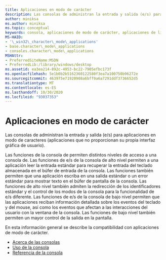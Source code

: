 ```yaml
---
title: Aplicaciones en modo de carácter
description: Las consolas de administran la entrada y salida (e/s) para aplicaciones en modo de caracteres (aplicaciones que no proporcionan su propia interfaz gráfica de usuario).
author: miniksa
ms.author: miniksa
ms.topic: conceptual
keywords: consola, aplicaciones de modo de carácter, aplicaciones de línea de comandos, aplicaciones de terminal, API de consola
MS-HAID:
- '\_win32\_character\_mode\_applications'
- base.character\_mode\_applications
- consoles.character\_mode\_applications
MSHAttr:
- PreferredSiteName:MSDN
- PreferredLib:/library/windows/desktop
ms.assetid: ea3ea214-892c-4953-bc22-7905efbc173f
ms.openlocfilehash: 5e1b0b2b5162360122580f3ea7a100750b96272e
ms.sourcegitcommit: 463975e71920908a6bff9a6a7291ddf3736652d5
ms.translationtype: MT
ms.contentlocale: es-ES
ms.lasthandoff: 10/30/2020
ms.locfileid: "93037353"
---
```

# <a name="character-mode-applications"></a>Aplicaciones en modo de carácter

Las consolas de administran la entrada y salida (e/s) para aplicaciones en modo de caracteres (aplicaciones que no proporcionan su propia interfaz gráfica de usuario).

Las funciones de la consola de permiten distintos niveles de acceso a una consola de. Las funciones de e/s de la consola de alto nivel permiten a una aplicación leer la entrada estándar para recuperar la entrada del teclado almacenada en el búfer de entrada de la consola. Las funciones también permiten que una aplicación escriba en una salida estándar o un error estándar para mostrar texto en el búfer de pantalla de la consola. Las funciones de alto nivel también admiten la redirección de los identificadores estándar y el control de los modos de la consola para la funcionalidad de e/s diferente. Las funciones de e/s de la consola de bajo nivel permiten que las aplicaciones reciban información detallada sobre los eventos del teclado y del mouse, así como los eventos que afectan a las interacciones del usuario con la ventana de la consola. Las funciones de bajo nivel también permiten un mayor control de la salida en la pantalla.

En esta información general se describe la compatibilidad con aplicaciones de modo de carácter.

- [Acerca de las consolas](about-character-mode-applications.md)
- [Uso de la consola](using-the-console.md)
- [Referencia de la consola](console-reference.md)
